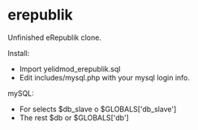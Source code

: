 erepublik
=========

Unfinished eRepublik clone.

Install:
* Import yelidmod_erepublik.sql
* Edit includes/mysql.php with your mysql login info.


mySQL:
* For selects  $db_slave o $GLOBALS['db_slave']
* The rest $db or $GLOBALS['db']
